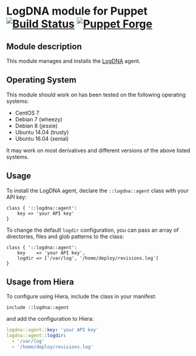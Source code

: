 # LogDNA module for Puppet [![Build Status](https://travis-ci.org/stevenrombauts/puppet-logdna.svg?branch=master)](https://travis-ci.org/stevenrombauts/puppet-logdna) [![Puppet Forge](https://img.shields.io/puppetforge/v/stevenrombauts/logdna.svg?maxAge=2592000?style=flat-square)](https://forge.puppet.com/stevenrombauts/logdna)

## Module description

This module manages and installs the [LogDNA](https://logdna.com) agent.  

## Operating System

This module should work on has been tested on the following operating systems:

* CentOS 7
* Debian 7 (wheezy)
* Debian 8 (jessie)
* Ubuntu 14.04 (trusty)
* Ubuntu 16.04 (xenial)

It may work on most derivatives and different versions of the above listed systems.

## Usage

To install the LogDNA agent, declare the `::logdna::agent` class with your API key:

```Puppet
class { '::logdna::agent':
    key => 'your API key'
}
```
     
To change the default `logdir` configuration, you can pass an array of directories, files and glob patterns to the class:

```Puppet
class { '::logdna::agent':
    key    => 'your API key',
    logdir => ['/var/log', '/home/deploy/revisions.log']
}
```

## Usage from Hiera

To configure using Hiera, include the class in your manifest:

```Puppet
include ::logdna::agent
```
    
and add the configuration to Hiera:

```yaml
logdna::agent::key: 'your API key'
logdna::agent::logdir:
  - '/var/log'
  - '/home/deploy/revisions.log'
```

